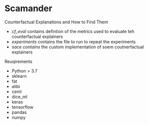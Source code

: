 # Scamander
Counterfactual Explanations and How to Find Them

- *cf_eval* contains defintion of the metrics used to evaluate teh counterfactual explainers
- *experiments* contains the file to run to repeat the experiments
- *sace contains* the custom implementation of soem coutnerfactual explainers

Reuqirements
- Python > 3.7
- sklearn
- fat
- alibi
- ceml
- dice_ml
- keras
- tensorflow
- pandas
- numpy
